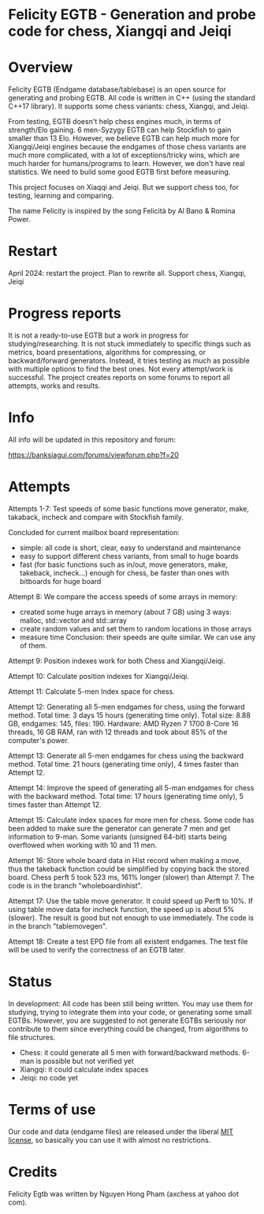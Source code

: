 # Felicity EGTB - Generation and probe code for chess, Xiangqi and Jeiqi


Overview
========

Felicity EGTB (Endgame database/tablebase) is an open source for generating and probing EGTB. All code is written in C++ (using the standard C++17 library). It supports some chess variants: chess, Xiangqi, and Jeiqi.

From testing, EGTB doesn't help chess engines much, in terms of strength/Elo gaining. 6 men-Syzygy EGTB can help Stockfish to gain smaller than 13 Elo. However, we believe EGTB can help much more for Xiangqi/Jeiqi engines because the endgames of those chess variants are much more complicated, with a lot of exceptions/tricky wins, which are much harder for humans/programs to learn. However, we don't have real statistics. We need to build some good EGTB first before measuring.

This project focuses on Xiaqqi and Jeiqi. But we support chess too, for testing, learning and comparing.

The name Felicity is inspired by the song Felicità by Al Bano & Romina Power.

Restart
=======

April 2024: restart the project. Plan to rewrite all. Support chess, Xiangqi, Jeiqi


Progress reports
================
It is not a ready-to-use EGTB but a work in progress for studying/researching. It is not stuck immediately to specific things such as metrics, board presentations, algorithms for compressing, or backward/forward generators. Instead, it tries testing as much as possible with multiple options to find the best ones. Not every attempt/work is successful. The project creates reports on some forums to report all attempts, works and results.


Info
====
All info will be updated in this repository and forum:

https://banksiagui.com/forums/viewforum.php?f=20


Attempts
========
Attempts 1-7: Test speeds of some basic functions move generator, make, takaback, incheck and compare with Stockfish family.

Concluded for current mailbox board representation:
- simple: all code is short, clear, easy to understand and maintenance
- easy to support different chess variants, from small to huge boards
- fast (for basic functions such as in/out, move generators, make, takeback, incheck...) enough for chess, be faster than ones with bitboards for huge board

Attempt 8: We compare the access speeds of some arrays in memory:
- created some huge arrays in memory (about 7 GB) using 3 ways: malloc, std::vector and std::array
- create random values and set them to random locations in those arrays
- measure time
Conclusion: their speeds are quite similar. We can use any of them.

Attempt 9: Position indexes work for both Chess and Xiangqi/Jeiqi.

Attempt 10: Calculate position indexes for Xiangqi/Jeiqi.

Attempt 11: Calculate 5-men Index space for chess.

Attempt 12: Generating all 5-men endgames for chess, using the forward method. Total time: 3 days 15 hours (generating time only). Total size: 8.88 GB, endgames: 145, files: 190. Hardware: AMD Ryzen 7 1700 8-Core 16 threads, 16 GB RAM, ran with 12 threads and took about 85% of the computer's power.

Attempt 13: Generate all 5-men endgames for chess using the backward method. Total time: 21 hours (generating time only), 4 times faster than Attempt 12.

Attempt 14: Improve the speed of generating all 5-man endgames for chess with the backward method. Total time: 17 hours (generating time only), 5 times faster than Attempt 12.

Attempt 15: Calculate index spaces for more men for chess. Some code has been added to make sure the generator can generate 7 men and get information to 9-man. Some variants (unsigned 64-bit) starts being overflowed when working with 10 and 11 men.

Attempt 16: Store whole board data in Hist record when making a move, thus the takeback function could be simplified by copying back the stored board. Chess perft 5 took 523 ms, 161% longer (slower) than Attempt 7. The code is in the branch "wholeboardinhist".

Attempt 17: Use the table move generator. It could speed up Perft to 10%. If using table move data for incheck function, the speed up is about 5% (slower). The result is good but not enough to use immediately. The code is in the branch "tablemovegen".

Attempt 18: Create a test EPD file from all existent endgames. The test file will be used to verify the correctness of an EGTB later.


Status
======

In development: All code has been still being written. You may use them for studying, trying to integrate them into your code, or generating some small EGTBs. However, you are suggested to not generate EGTBs seriously nor contribute to them since everything could be changed, from algorithms to file structures.

- Chess: it could generate all 5 men with forward/backward methods. 6-man is possible but not verified yet
- Xiangqi: it could calculate index spaces
- Jeiqi: no code yet


Terms of use
============

Our code and data (endgame files) are released under the liberal [MIT license](http://en.wikipedia.org/wiki/MIT_License), so basically you can use it with almost no restrictions.


Credits
=======

Felicity Egtb was written by Nguyen Hong Pham (axchess at yahoo dot com).


